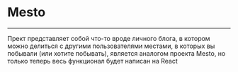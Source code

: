 # Mesto

------

Прект представляет собой что-то вроде личного блога, в котором можно делиться с другими пользователями местами, в которых вы побывали (или хотите побывать), является аналогом проекта Mesto, но только теперь весь функционал будет написан на React